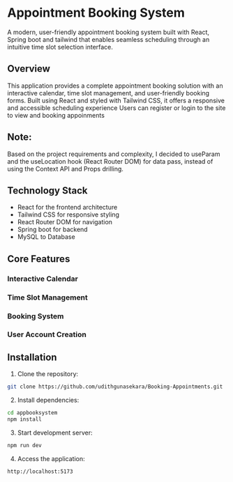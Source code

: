 # Appointment Booking System

A modern, user-friendly appointment booking system built with React, Spring boot and tailwind that enables seamless scheduling through an intuitive time slot selection interface.

## Overview

This application provides a complete appointment booking solution with an interactive calendar, time slot management, and user-friendly booking forms. Built using React and styled with Tailwind CSS, it offers a responsive and accessible scheduling experience
Users can register or login to the site to view and booking appoinments

## Note:
Based on the project requirements and complexity, I decided to useParam and the useLocation hook (React Router DOM) for data pass, instead of using the Context API and Props drilling.

## Technology Stack

- React for the frontend architecture
- Tailwind CSS for responsive styling
- React Router DOM for navigation
- Spring boot for backend
- MySQL to Database

## Core Features

### Interactive Calendar
### Time Slot Management
### Booking System
### User Account Creation

## Installation

1. Clone the repository:
```bash
git clone https://github.com/udithgunasekara/Booking-Appointments.git
```

2. Install dependencies:
```bash
cd appbooksystem
npm install
```

3. Start development server:
```bash
npm run dev
```

4. Access the application:
```
http://localhost:5173
```
